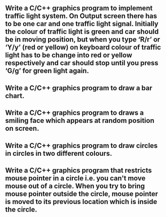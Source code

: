 ## Write a C/C++ graphics program to implement traffic light system. On Output screen there has to be one car and one traffic light signal. Initially the colour of traffic light is green and car should be in moving position, but when you type ‘R/r’ or ‘Y/y’ (red or yellow) on keyboard colour of traffic light has to be change into red or yellow respectively and car should stop until you press ‘G/g’ for green light again.
## Write a C/C++ graphics program to draw a bar chart.
## Write a C/C++ graphics program to draws a smiling face which appears at random position on screen.
## Write a C/C++ graphics program to draw circles in circles in two different colours.
## Write a C/C++ graphics program that restricts mouse pointer in a circle i.e. you can't move mouse out of a circle. When you try to bring mouse pointer outside the circle, mouse pointer is moved to its previous location which is inside the circle. 
